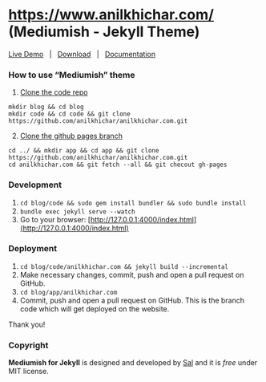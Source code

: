 # https://www.anilkhichar.com/ (Mediumish - Jekyll Theme)

[Live Demo](https://www.anilkhichar.com/) &nbsp; | &nbsp; [Download](https://github.com/anilkhichar/anilkhichar.com/archive/master.zip) &nbsp; | &nbsp; [Documentation](https://bootstrapstarter.com/bootstrap-templates/template-mediumish-bootstrap-jekyll/)

### How to use “Mediumish” theme
1. [Clone the code repo](https://github.com/anilkhichar/anilkhichar.com)
```
mkdir blog && cd blog
mkdir code && cd code && git clone https://github.com/anilkhichar/anilkhichar.com.git
```

2. [Clone the github pages branch](https://pages.github.com/)
```
cd ../ && mkdir app && cd app && git clone https://github.com/anilkhichar/anilkhichar.com.git 
cd anilkhichar.com && git fetch --all && git checout gh-pages
```

### Development

1. `cd blog/code && sudo gem install bundler && sudo bundle install`
2. `bundle exec jekyll serve --watch`
3. Go to your browser: [http://127.0.0.1:4000/index.html](http://127.0.0.1:4000/index.html)

### Deployment 
1. `cd blog/code/anilkhichar.com && jekyll build --incremental`
2. Make necessary changes, commit, push and open a pull request on GitHub.
3. `cd blog/app/anilkhichar.com`
4. Commit, push and open a pull request on GitHub. This is the branch code which will get deployed on the website.


Thank you!

### Copyright
**Mediumish for Jekyll** is designed and developed by [Sal](https://www.wowthemes.net) and it is *free* under MIT license.

